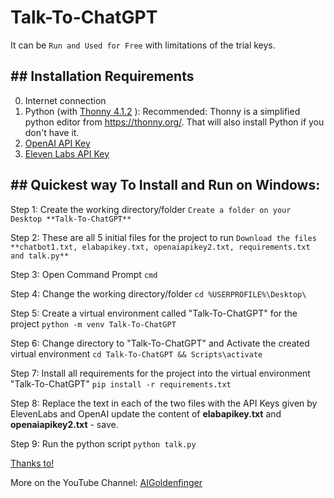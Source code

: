 # Talk-To-ChatGPT

It can be `Run and Used for Free` with limitations of the trial keys. 

## ## Installation Requirements

0. Internet connection
1. Python (with  <a href='https://github.com/thonny/thonny/releases/download/v4.1.2/thonny-4.1.2.exe'>Thonny 4.1.2</a> ):
Recommended: Thonny is a simplified python editor from https://thonny.org/. That will also install Python if you don't have it.
2. <a href='https://platform.openai.com/account/api-keys'>OpenAI API Key</a>
3. <a href='https://elevenlabs.io/history'>Eleven Labs API Key</a> 

## ## Quickest way To Install and Run on Windows:
Step 1: Create the working directory/folder
`Create a folder on your Desktop **Talk-To-ChatGPT**`

Step 2: These are all 5 initial files for the project to run
`Download the files **chatbot1.txt, elabapikey.txt, openaiapikey2.txt, requirements.txt and talk.py** `

Step 3: Open Command Prompt
`cmd`

Step 4: Change the working directory/folder
```cd %USERPROFILE%\Desktop\``` 

Step 5: Create a virtual environment called "Talk-To-ChatGPT" for the project
```python -m venv Talk-To-ChatGPT``` 

Step 6: Change directory to "Talk-To-ChatGPT" and Activate the created virtual environment 
```cd Talk-To-ChatGPT && Scripts\activate```  

Step 7: Install all requirements for the project into the virtual environment "Talk-To-ChatGPT" 
```pip install -r requirements.txt``` 

Step 8: Replace the text in each of the two files with the API Keys given by ElevenLabs and OpenAI
update the content of **elabapikey.txt** and **openaiapikey2.txt** - save. 

Step 9: Run the python script
```python talk.py```

<a href='https://www.allabtai.com/talk-to-chatgpt/'> Thanks to!</a> 

More on the YouTube Channel: <a href='https://www.youtube.com/@AIGoldenfinger'>AIGoldenfinger</a>

